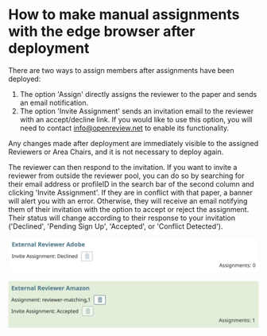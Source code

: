 # How to make manual assignments with the edge browser after deployment

There are two ways to assign members after assignments have been deployed:

1. The option 'Assign' directly assigns the reviewer to the paper and sends an email notification.
2. The option 'Invite Assignment' sends an invitation email to the reviewer with an accept/decline link. If you would like to use this option, you will need to contact info@openreview.net to enable its functionality.

Any changes made after deployment are immediately visible to the assigned Reviewers or Area Chairs, and it is not necessary to deploy again.

The reviewer can then respond to the invitation. If you want to invite a reviewer from outside the reviewer pool, you can do so by searching for their email address or profileID in the search bar of the second column and clicking 'Invite Assignment'. If they are in conflict with that paper, a banner will alert you with an error. Otherwise, they will receive an email notifying them of their invitation with the option to accept or reject the assignment. Their status will change according to their response to your invitation ('Declined', 'Pending Sign Up', 'Accepted', or 'Conflict Detected').

![](<../../../.gitbook/assets/image (9) (1).png>)

![](<../../../.gitbook/assets/image (5).png>)
